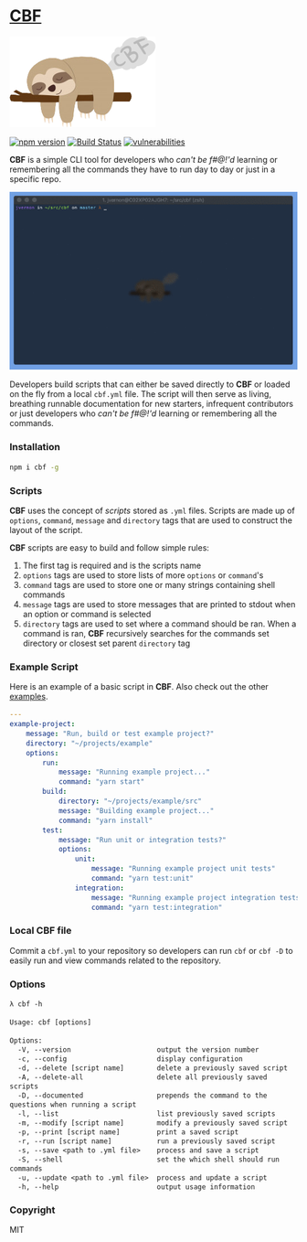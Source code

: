 # [CBF](https://joshuatvernon.github.io/cbf-site/)

![cbf sloth](images/sloth.png)

[![npm version](https://badge.fury.io/js/cbf.svg)](https://badge.fury.io/js/cbf) [![Build Status](https://travis-ci.com/joshuatvernon/cbf.svg?branch=master)](https://travis-ci.com/joshuatvernon/cbf) [![vulnerabilities](https://snyk.io/test/github/joshuatvernon/cbf/badge.svg)](https://snyk.io/test/github/joshuatvernon/cbf)

__CBF__ is a simple CLI tool for developers who _can't be f#@!'d_ learning or remembering all the commands they have to run day to day or just in a specific repo.

![demo](images/demo.gif)

Developers build scripts that can either be saved directly to __CBF__ or loaded on the fly from a local `cbf.yml` file. The script will then serve as living, breathing runnable documentation for new starters, infrequent contributors or just developers who _can't be f#@!'d_ learning or remembering all the commands.

### Installation

```sh
npm i cbf -g
```

### Scripts

__CBF__ uses the concept of _scripts_ stored as `.yml` files. Scripts are made up of `options`, `command`, `message` and `directory` tags that are used to construct the layout of the script.

__CBF__ scripts are easy to build and follow simple rules:
1. The first tag is required and is the scripts name
2. `options` tags are used to store lists of more `options` or `command`'s
3. `command` tags are used to store one or many strings containing shell commands
4. `message` tags are used to store messages that are printed to stdout when an option or command is selected
5. `directory` tags are used to set where a command should be ran. When a command is ran, __CBF__ recursively searches for the commands set directory or closest set parent `directory` tag

### Example Script

Here is an example of a basic script in __CBF__. Also check out the other [examples](./examples).

```yaml
---
example-project:
    message: "Run, build or test example project?"
    directory: "~/projects/example"
    options:
        run:
            message: "Running example project..."
            command: "yarn start"
        build:
            directory: "~/projects/example/src"
            message: "Building example project..."
            command: "yarn install"
        test:
            message: "Run unit or integration tests?"
            options:
                unit:
                    message: "Running example project unit tests"
                    command: "yarn test:unit"
                integration:
                    message: "Running example project integration tests"
                    command: "yarn test:integration"
```

### Local CBF file

Commit a `cbf.yml` to your repository so developers can run `cbf` or `cbf -D` to easily run and view commands related to the repository.

### Options

```
λ cbf -h

Usage: cbf [options]

Options:
  -V, --version                     output the version number
  -c, --config                      display configuration
  -d, --delete [script name]        delete a previously saved script
  -A, --delete-all                  delete all previously saved scripts
  -D, --documented                  prepends the command to the questions when running a script
  -l, --list                        list previously saved scripts
  -m, --modify [script name]        modify a previously saved script
  -p, --print [script name]         print a saved script
  -r, --run [script name]           run a previously saved script
  -s, --save <path to .yml file>    process and save a script
  -S, --shell                       set the which shell should run commands
  -u, --update <path to .yml file>  process and update a script
  -h, --help                        output usage information
```

### Copyright
MIT
